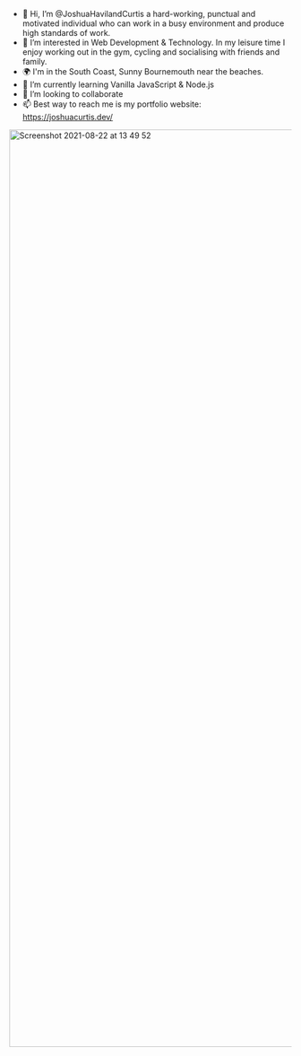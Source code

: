 - 👋 Hi, I’m @JoshuaHavilandCurtis a hard-working, punctual and motivated individual who can work in a busy environment and produce high standards of work. 
- 👀 I’m interested in Web Development & Technology. In my leisure time I enjoy working out in the gym, cycling and socialising with friends and family.
- 🌍 I'm in the South Coast, Sunny Bournemouth near the beaches.
- 🌱 I’m currently learning Vanilla JavaScript & Node.js
- 💞️ I’m looking to collaborate
- 📫 Best way to reach me is my portfolio website: https://joshuacurtis.dev/


<img width="1636" alt="Screenshot 2021-08-22 at 13 49 52" src="https://user-images.githubusercontent.com/73693469/130355862-3973813c-2a89-4c49-9ff8-71e5a688d08b.png">


<!---
JoshuaHavilandCurtis/JoshuaHavilandCurtis is a ✨ special ✨ repository because its `README.md` (this file) appears on your GitHub profile.
You can click the Preview link to take a look at your changes.
--->

